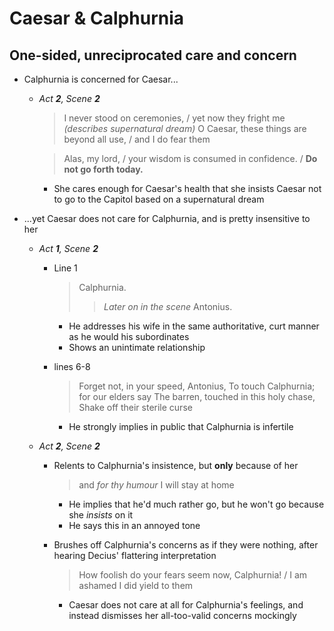<style>body {width: 75%} .markdown-body blockquote {margin-bottom: 3px} .markdown-body li>p {margin-top: 3px; margin-bottom: 3px;}</style>

# Caesar & Calphurnia

## One-sided, unreciprocated care and concern
- Calphurnia is concerned for Caesar...
	- *Act __2__, Scene __2__*

		> I never stood on ceremonies, / yet now they fright me
		> *(describes supernatural dream)*
		> O Caesar, these things are beyond all use, / and I do fear them

		> Alas, my lord, / your wisdom is consumed in confidence. / **Do not go forth today.**

		- She cares enough for Caesar's health that she insists Caesar not to go to the Capitol based on a supernatural dream

- ...yet Caesar does not care for Calphurnia, and is pretty insensitive to her
	- *Act __1__, Scene __2__*
		- Line 1

			> Calphurnia.
			>> _Later on in the scene_
			>> Antonius.

			- He addresses his wife in the same authoritative, curt manner as he would his subordinates
			- Shows an unintimate relationship

		- lines 6-8

			> Forget not, in your speed, Antonius,
			> To touch Calphurnia; for our elders say
			> The barren, touched in this holy chase,
			> Shake off their sterile curse

			- He strongly implies in public that Calphurnia is infertile

	- *Act __2__, Scene __2__*
		- Relents to Calphurnia's insistence, but **only** because of her
	
			> and *for thy humour* I will stay at home

			- He implies that he'd much rather go, but he won't go because she *insists* on it
			- He says this in an annoyed tone


		- Brushes off Calphurnia's concerns as if they were nothing, after hearing Decius' flattering interpretation

			> How foolish do your fears seem now, Calphurnia! / I am ashamed I did yield to them

			- Caesar does not care at all for Calphurnia's feelings, and instead dismisses her all-too-valid concerns mockingly